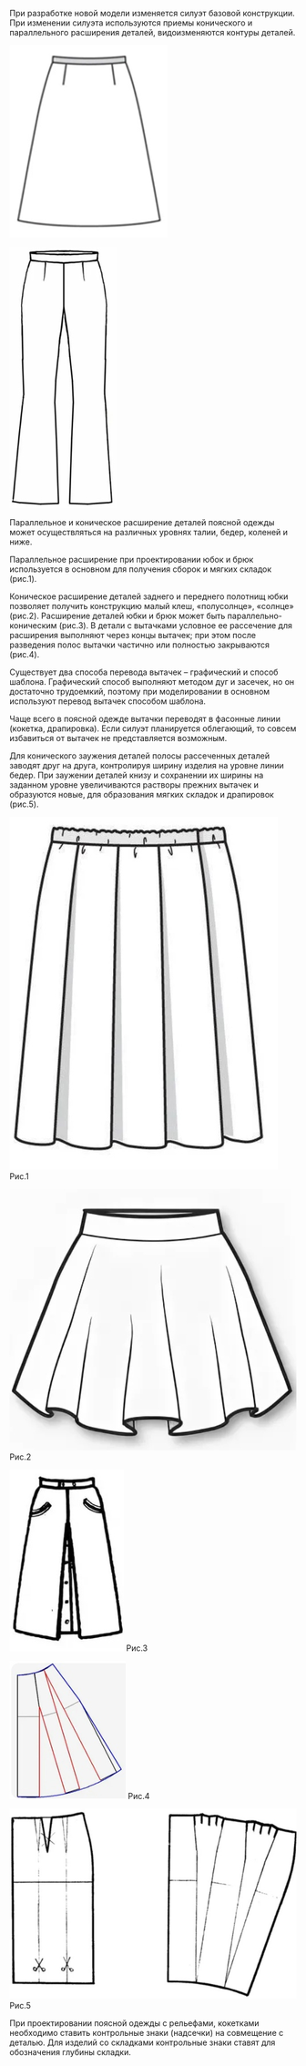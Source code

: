 При разработке новой модели изменяется силуэт базовой конструкции. При изменении силуэта используются приемы конического и параллельного расширения деталей, видоизменяются контуры деталей.  

 <div class="pop-up_img">

![1](/modules/belts/dynamic-infographic/img/infographic_imgs/pop-up_imgs/card7/1.jpg)

![1](/modules/belts/dynamic-infographic/img/infographic_imgs/pop-up_imgs/card7/2.jpg)

</div>

Параллельное и коническое расширение деталей поясной одежды может осуществляться на различных уровнях талии, бедер, коленей и ниже. 

Параллельное расширение при проектировании юбок и брюк используется в основном для получения сборок и мягких складок (рис.1). 

Коническое расширение деталей заднего и переднего полотнищ юбки позволяет получить конструкцию малый клеш, «полусолнце», «солнце» (рис.2). Расширение деталей юбки и брюк может быть параллельно-коническим (рис.3). В детали с вытачками условное ее рассечение для расширения выполняют через концы вытачек; при этом после разведения полос вытачки частично или полностью закрываются (рис.4). 

Существует два способа перевода вытачек – графический и способ шаблона. Графический способ выполняют методом дуг и засечек, но он достаточно трудоемкий, поэтому при моделировании в основном используют перевод вытачек способом шаблона. 

Чаще всего в поясной одежде вытачки переводят в фасонные линии (кокетка, драпировка). Если силуэт планируется облегающий, то совсем избавиться от вытачек не представляется возможным.  

Для конического заужения деталей полосы рассеченных деталей заводят друг на друга, контролируя ширину изделия на уровне линии бедер. При заужении деталей книзу и сохранении их ширины на заданном уровне увеличиваются растворы прежних вытачек и образуются новые, для образования мягких складок и драпировок (рис.5). 

![1](/modules/belts/dynamic-infographic/img/infographic_imgs/pop-up_imgs/card7/2/1.jpg)
Рис.1

![1](/modules/belts/dynamic-infographic/img/infographic_imgs/pop-up_imgs/card7/2/2.jpg)
Рис.2

![1](/modules/belts/dynamic-infographic/img/infographic_imgs/pop-up_imgs/card7/2/3.jpg)
Рис.3

![1](/modules/belts/dynamic-infographic/img/infographic_imgs/pop-up_imgs/card7/2/4.jpg)
Рис.4

![1](/modules/belts/dynamic-infographic/img/infographic_imgs/pop-up_imgs/card7/2/5.jpg)
Рис.5

При проектировании поясной одежды с рельефами, кокетками необходимо ставить контрольные знаки (надсечки) на совмещение с деталью. Для изделий со складками контрольные знаки ставят для обозначения глубины складки.           